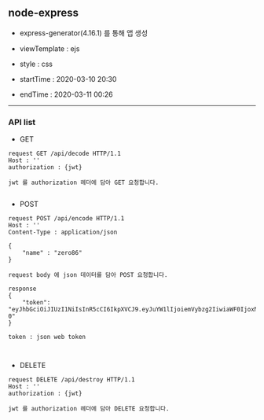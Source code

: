 ## node-express

- express-generator(4.16.1) 를 통해 앱 생성
- viewTemplate : ejs
- style : css

- startTime : 2020-03-10 20:30
- endTime : 2020-03-11 00:26

---

### API list

- GET
```
request GET /api/decode HTTP/1.1
Host : ''
authorization : {jwt}

jwt 를 authorization 헤더에 담아 GET 요청합니다.  


```

- POST
```
request POST /api/encode HTTP/1.1
Host : ''
Content-Type : application/json

{ 
    "name" : "zero86"
}

request body 에 json 데이터를 담아 POST 요청합니다.

response 
{
    "token": "eyJhbGciOiJIUzI1NiIsInR5cCI6IkpXVCJ9.eyJuYW1lIjoiemVybzg2IiwiaWF0IjoxNTgzODUyODAxfQ.MnjxGY71jRj3O2Cysa0yTIR7KVRoPrCSShMhtz7xa-0"
}

token : json web token

 

```

- DELETE

```
request DELETE /api/destroy HTTP/1.1
Host : ''
authorization : {jwt}

jwt 를 authorization 헤더에 담아 DELETE 요청합니다.  

```